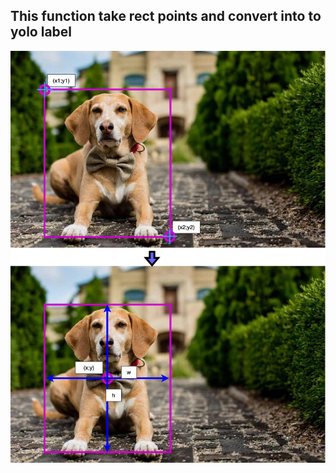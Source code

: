 ## This function take rect points and convert into to yolo label

![](./images/Diargam_cv2_rect_to_yolo.png)
